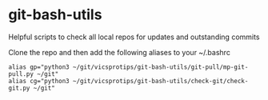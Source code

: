 # git-bash-utils
Helpful scripts to check all local repos for updates and outstanding commits

Clone the repo and then add the following aliases to your ~/.bashrc

```
alias gp="python3 ~/git/vicsprotips/git-bash-utils/git-pull/mp-git-pull.py ~/git"
alias cg="python3 ~/git/vicsprotips/git-bash-utils/check-git/check-git.py ~/git"
```
